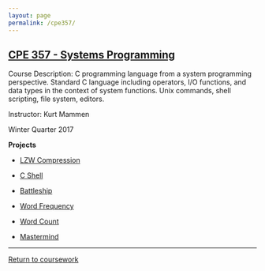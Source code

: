 ```yaml
---
layout: page
permalink: /cpe357/
---
```


[CPE 357 - Systems Programming](https://jonscott20.github.io/cpe357)
---------------------------------

Course Description: C programming language from a system programming perspective. Standard C language including operators, I/O functions, and data types in the context of system functions. Unix commands, shell scripting, file system, editors.

Instructor: Kurt Mammen

Winter Quarter 2017

**Projects**

- [LZW Compression](https://jonscott20.github.io/lzwcompression)

- [C Shell](https://jonscott20.github.io/cshell)

- [Battleship](https://jonscott20.github.io/battleship)

- [Word Frequency](https://jonscott20.github.io/wordfrequency)

- [Word Count](https://jonscott20.github.io/wordcount)

- [Mastermind](https://jonscott20.github.io/mastermind)

--------

[Return to coursework](https://jonscott20.github.io/course_work/)
